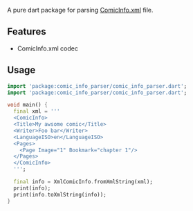 <!-- 
This README describes the package. If you publish this package to pub.dev,
this README's contents appear on the landing page for your package.

For information about how to write a good package README, see the guide for
[writing package pages](https://dart.dev/tools/pub/writing-package-pages). 

For general information about developing packages, see the Dart guide for
[creating packages](https://dart.dev/guides/libraries/create-packages)
and the Flutter guide for
[developing packages and plugins](https://flutter.dev/to/develop-packages). 
-->

A pure dart package for parsing [ComicInfo.xml](https://github.com/anansi-project/comicinfo) file.

## Features

- ComicInfo.xml codec

## Usage

```dart
import 'package:comic_info_parser/comic_info_parser.dart';
import 'package:comic_info_parser/comic_info_parser.dart';

void main() {
  final xml = '''
  <ComicInfo>
  <Title>My awsome comic</Title>
  <Writer>Foo bar</Writer>
  <LanguageISO>en</LanguageISO>
  <Pages>
    <Page Image="1" Bookmark="chapter 1"/>
  </Pages>
  </ComicInfo>
  ''';

  final info = XmlComicInfo.fromXmlString(xml);
  print(info);
  print(info.toXmlString(info));
}
```
